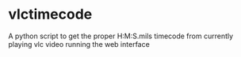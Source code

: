 # vlctimecode
A python script to get the proper H:M:S.mils timecode from currently playing vlc video running the web interface
